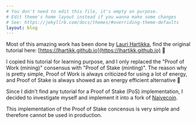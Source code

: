 ```yaml
---
# You don't need to edit this file, it's empty on purpose.
# Edit theme's home layout instead if you wanna make some changes
# See: https://jekyllrb.com/docs/themes/#overriding-theme-defaults
layout: blog
---
```



Most of this amazing work has been done by [Lauri Hartikka](https://github.com/lhartikk), find the original tutorial here: [https://lhartikk.github.io](https://lhartikk.github.io) 👏

I copied his tutorial for learning purpose, and I only replaced the "Proof of Work (mining)" consensus with "Proof of Stake (minting)". The reason why is pretty simple, Proof of Work is always criticized for using a lot of energy, and Proof of Stake is always showed as an energy efficient alternative 🌳

Since I didn't find any tutorial for a Proof of Stake (PoS) implementation, I decided to investigate myself and implement it into a fork of [Naivecoin](https://github.com/lhartikk/naivecoin). 

This implementation of the Proof of Stake concensus is very simple and therefore cannot be used in production.